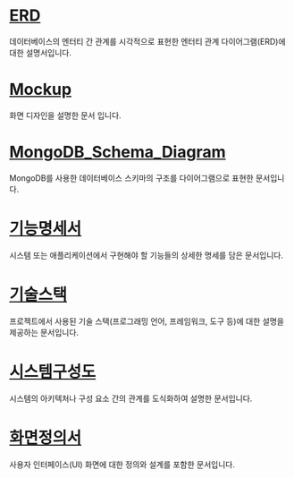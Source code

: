 # [ERD](https://lab.ssafy.com/s11-webmobile1-sub2/S11P12D201/-/blob/master/%EC%82%B0%EC%B6%9C%EB%AC%BC/sub2/%EC%84%A4%EA%B3%84/ERD.md?ref_type=heads)
데이터베이스의 엔터티 간 관계를 시각적으로 표현한 엔터티 관계 다이어그램(ERD)에 대한 설명서입니다.

# [Mockup](https://lab.ssafy.com/s11-webmobile1-sub2/S11P12D201/-/blob/master/%EC%82%B0%EC%B6%9C%EB%AC%BC/sub2/%EC%84%A4%EA%B3%84/Mockㅕp.md?ref_type=heads)
화면 디자인을 설명한 문서 입니다.

# [MongoDB_Schema_Diagram](https://lab.ssafy.com/s11-webmobile1-sub2/S11P12D201/-/blob/master/%EC%82%B0%EC%B6%9C%EB%AC%BC/sub2/%EC%84%A4%EA%B3%84/MongoDB_Schema_Diagram.md?ref_type=heads)
MongoDB를 사용한 데이터베이스 스키마의 구조를 다이어그램으로 표현한 문서입니다.

# [기능명세서](https://lab.ssafy.com/s11-webmobile1-sub2/S11P12D201/-/blob/master/%EC%82%B0%EC%B6%9C%EB%AC%BC/sub2/%EC%84%A4%EA%B3%84/기능명세서.md?ref_type=heads)
시스템 또는 애플리케이션에서 구현해야 할 기능들의 상세한 명세를 담은 문서입니다.

# [기술스택](https://lab.ssafy.com/s11-webmobile1-sub2/S11P12D201/-/blob/master/%EC%82%B0%EC%B6%9C%EB%AC%BC/sub2/%EC%84%A4%EA%B3%84/기술스택.md?ref_type=heads)
프로젝트에서 사용된 기술 스택(프로그래밍 언어, 프레임워크, 도구 등)에 대한 설명을 제공하는 문서입니다.

# [시스템구성도](https://lab.ssafy.com/s11-webmobile1-sub2/S11P12D201/-/blob/master/%EC%82%B0%EC%B6%9C%EB%AC%BC/sub2/%EC%84%A4%EA%B3%84/시스템구성도.md?ref_type=heads)
시스템의 아키텍처나 구성 요소 간의 관계를 도식화하여 설명한 문서입니다.

# [화면정의서](https://lab.ssafy.com/s11-webmobile1-sub2/S11P12D201/-/blob/master/%EC%82%B0%EC%B6%9C%EB%AC%BC/sub2/%EC%84%A4%EA%B3%84/화면정의서.md?ref_type=heads)
사용자 인터페이스(UI) 화면에 대한 정의와 설계를 포함한 문서입니다.
